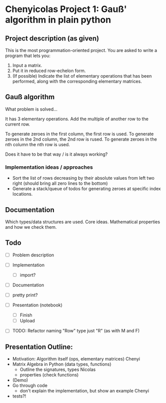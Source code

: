 # Chenyicolas Project 1: Gauß' algorithm in plain python

## Project description (as given)

This is the most programmation-oriented project. You are asked to write a program that lets you:
1. Input a matrix.
2. Put it in reduced row-echelon form.
3. (If possible) Indicate the list of elementary operations that has been performed, along with the corresponding elementary matrices.

## Gauß algorithm

What problem is solved...

It has 3 elementary operations. Add the multiple of another row to the current row.




To generate zeroes in the first column, the first row is used.
To generate zeroes in the 2nd column, the 2nd row is rused.
To generate zeroes in the nth column the nth row is used.

Does it have to be that way / is it always working?


### Implementation ideas / approaches

- Sort the list of rows decreasing by their absolute values from left two right (should bring all zero lines to the bottom)
- Generate a stack/queue of todos for generating zeroes at specific index locations.

## Documentation

Which types/data structures are used. Core ideas.
Mathematical properties and how we check them.

## Todo

- [ ] Problem description
- [ ] Implementation
  - [ ] import?
- [ ] Documentation
- [ ] pretty print?
- [ ] Presentation (notebook)
  - [ ] Finish
  - [ ] Upload
- [ ] TODO: Refactor naming "Row" type just "R" (as with M and F)


## Presentation Outline:

- Motivation: Algorithm itself (ops, elementary matrices)  Chenyi
- Matrix Algebra in Python (data types, functions)  
  - Outline the signatures, types    Nicolas
  - properties (check functions)
- (Demo)
- Go through code
  - don't explain the implementation, but show an example   Chenyi
- tests?!
